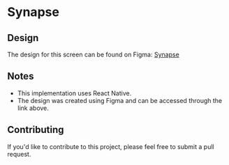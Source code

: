 # Synapse

## Design

The design for this screen can be found on Figma: [Synapse](https://www.figma.com/design/fPA0UbblWclAknMCnvKnW3/Synapse?node-id=0-1&node-type=canvas&t=KnCuRpGdlgrcJ81B-0)

## Notes

- This implementation uses React Native.
- The design was created using Figma and can be accessed through the link above.

## Contributing

If you'd like to contribute to this project, please feel free to submit a pull request.
